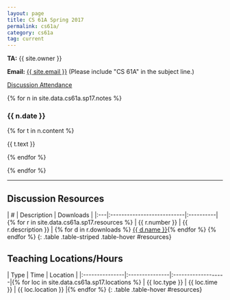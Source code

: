 ```yaml
---
layout: page
title: CS 61A Spring 2017
permalink: cs61a/
category: cs61a
tag: current
---
```


<div class="jumbotron">

**TA:** {{ site.owner }}

**Email:** [{{ site.email }}](<mailto:{{ site.email }}>)
(Please include "CS 61A" in the subject line.)

<!--<a href="http://tiny.cc/jerrydisc" class="btn btn-raised btn-success">Discussion-->
<!--Attendance</a>-->
<a href="http://tiny.cc/jerrydisc" class="btn btn-raised btn-success">Discussion
Attendance</a>
<!--<a href="http://bit.do/jerrylabfb" class="btn btn-raised btn-warning">Lab-->
<!--Feedback</a>-->
<!--<a href="http://bit.do/jerrydiscfb" class="btn btn-raised btn-warning">Discussion-->
<!--Feedback</a>-->
</div>


{% for n in site.data.cs61a.sp17.notes %}

### {{ n.date }}


{% for t in n.content %}
<p class="indent-1">
  {{ t.text }}
</p>
{% endfor %}

{% endfor %}

<hr>

## Discussion Resources

| \# | Description                | Downloads |
|:---|:---------------------------|:----------|{% for r in site.data.cs61a.sp17.resources %}
| {{ r.number }} | {{ r.description }} | {% for d in r.downloads %} <a href="{{ d.link }}" class="btn btn-raised btn-default">{{ d.name }}</a>{% endfor %} {% endfor %}
{: .table .table-striped .table-hover #resources}

## Teaching Locations/Hours

| Type           | Time           | Location           |
|:---------------|:---------------|:-------------------|{% for loc in site.data.cs61a.sp17.locations %}
| {{ loc.type }} | {{ loc.time }} | {{ loc.location }} |{% endfor %}
{: .table .table-hover #resources}
